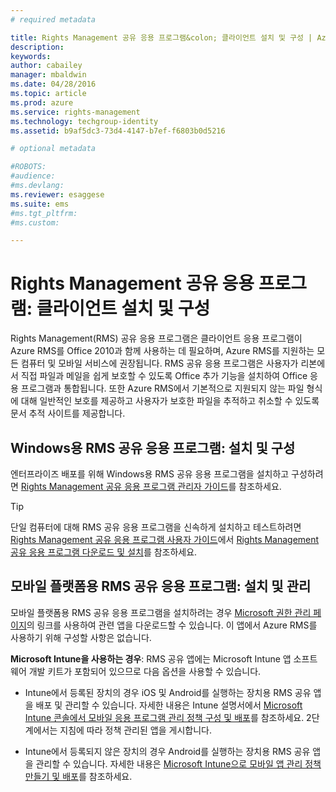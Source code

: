 ```yaml
---
# required metadata

title: Rights Management 공유 응용 프로그램&colon; 클라이언트 설치 및 구성 | Azure RMS
description:
keywords:
author: cabailey
manager: mbaldwin
ms.date: 04/28/2016
ms.topic: article
ms.prod: azure
ms.service: rights-management
ms.technology: techgroup-identity
ms.assetid: b9af5dc3-73d4-4147-b7ef-f6803b0d5216

# optional metadata

#ROBOTS:
#audience:
#ms.devlang:
ms.reviewer: esaggese
ms.suite: ems
#ms.tgt_pltfrm:
#ms.custom:

---
```


# Rights Management 공유 응용 프로그램: 클라이언트 설치 및 구성
Rights Management(RMS) 공유 응용 프로그램은 클라이언트 응용 프로그램이 Azure RMS를 Office 2010과 함께 사용하는 데 필요하며, Azure RMS를 지원하는 모든 컴퓨터 및 모바일 서비스에 권장됩니다. RMS 공유 응용 프로그램은 사용자가 리본에서 직접 파일과 메일을 쉽게 보호할 수 있도록 Office 추가 기능을 설치하여 Office 응용 프로그램과 통합됩니다. 또한 Azure RMS에서 기본적으로 지원되지 않는 파일 형식에 대해 일반적인 보호를 제공하고 사용자가 보호한 파일을 추적하고 취소할 수 있도록 문서 추적 사이트를 제공합니다.

## Windows용 RMS 공유 응용 프로그램: 설치 및 구성
엔터프라이즈 배포를 위해 Windows용 RMS 공유 응용 프로그램을 설치하고 구성하려면 [Rights Management 공유 응용 프로그램 관리자 가이드](../rms-client/sharing-app-admin-guide.md)를 참조하세요.

> [!TIP]
> 단일 컴퓨터에 대해 RMS 공유 응용 프로그램을 신속하게 설치하고 테스트하려면 [Rights Management 공유 응용 프로그램 사용자 가이드](../rms-client/sharing-app-user-guide.md)에서 [Rights Management 공유 응용 프로그램 다운로드 및 설치](../rms-client/install-sharing-app.md)를 참조하세요.

## 모바일 플랫폼용 RMS 공유 응용 프로그램: 설치 및 관리
모바일 플랫폼용 RMS 공유 응용 프로그램을 설치하려는 경우 [Microsoft 권한 관리 페이지](http://go.microsoft.com/fwlink/?LinkId=303970)의 링크를 사용하여 관련 앱을 다운로드할 수 있습니다. 이 앱에서 Azure RMS를 사용하기 위해 구성할 사항은 없습니다.

**Microsoft Intune을 사용하는 경우**: RMS 공유 앱에는 Microsoft Intune 앱 소프트웨어 개발 키트가 포함되어 있으므로 다음 옵션을 사용할 수 있습니다.

-   Intune에서 등록된 장치의 경우 iOS 및 Android를 실행하는 장치용 RMS 공유 앱을 배포 및 관리할 수 있습니다. 자세한 내용은 Intune 설명서에서 [Microsoft Intune 콘솔에서 모바일 응용 프로그램 관리 정책 구성 및 배포](/intune/deploy-use/configure-and-deploy-mobile-application-management-policies-in-the-microsoft-intune-console)를 참조하세요. 2단계에서는 지침에 따라 정책 관리된 앱을 게시합니다.

-   Intune에서 등록되지 않은 장치의 경우 Android를 실행하는 장치용 RMS 공유 앱을 관리할 수 있습니다. 자세한 내용은 [Microsoft Intune으로 모바일 앱 관리 정책 만들기 및 배포](/intune/deploy-use/create-and-deploy-mobile-app-management-policies-with-microsoft-intune)를 참조하세요.



<!--HONumber=Apr16_HO3-->


